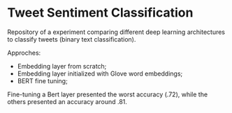 # Tweet Sentiment Classification

Repository of a experiment comparing different deep learning architectures to classify tweets (binary text classification).

Approches:

* Embedding layer from scratch;
* Embedding layer initialized with Glove word embeddings;
* BERT fine tuning;

Fine-tuning a Bert layer presented the worst accuracy (.72), while the others presented an accuracy around .81.
